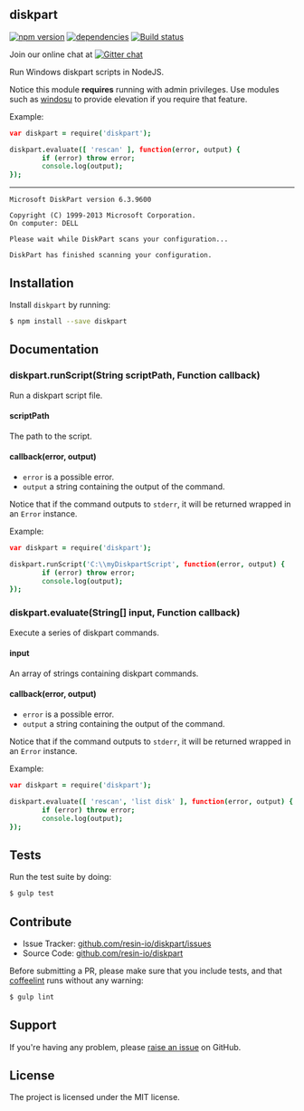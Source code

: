 diskpart
---------

[![npm version](https://badge.fury.io/js/diskpart.svg)](http://badge.fury.io/js/diskpart)
[![dependencies](https://david-dm.org/resin-io/diskpart.png)](https://david-dm.org/resin-io/diskpart.png)
[![Build status](https://ci.appveyor.com/api/projects/status/4l3wln4g967n9hoc?svg=true)](https://ci.appveyor.com/project/jviotti/diskpart)

Join our online chat at [![Gitter chat](https://badges.gitter.im/resin-io/chat.png)](https://gitter.im/resin-io/chat)

Run Windows diskpart scripts in NodeJS.

Notice this module **requires** running with admin privileges. Use modules such as [windosu](https://www.npmjs.com/package/windosu) to provide elevation if you require that feature.

Example:

```coffee
var diskpart = require('diskpart');

diskpart.evaluate([ 'rescan' ], function(error, output) {
		if (error) throw error;
		console.log(output);
});
```
***
```
Microsoft DiskPart version 6.3.9600

Copyright (C) 1999-2013 Microsoft Corporation.
On computer: DELL

Please wait while DiskPart scans your configuration...

DiskPart has finished scanning your configuration.
```

Installation
------------

Install `diskpart` by running:

```sh
$ npm install --save diskpart
```

Documentation
-------------

### diskpart.runScript(String scriptPath, Function callback)

Run a diskpart script file.

#### scriptPath

The path to the script.

#### callback(error, output)

- `error` is a possible error.
- `output` a string containing the output of the command.

Notice that if the command outputs to `stderr`, it will be returned wrapped in an `Error` instance.

Example:

```coffee
var diskpart = require('diskpart');

diskpart.runScript('C:\\myDiskpartScript', function(error, output) {
		if (error) throw error;
		console.log(output);
});
```

### diskpart.evaluate(String[] input, Function callback)

Execute a series of diskpart commands.

#### input

An array of strings containing diskpart commands.

#### callback(error, output)

- `error` is a possible error.
- `output` a string containing the output of the command.

Notice that if the command outputs to `stderr`, it will be returned wrapped in an `Error` instance.

Example:

```coffee
var diskpart = require('diskpart');

diskpart.evaluate([ 'rescan', 'list disk' ], function(error, output) {
		if (error) throw error;
		console.log(output);
});
```

Tests
-----

Run the test suite by doing:

```sh
$ gulp test
```

Contribute
----------

- Issue Tracker: [github.com/resin-io/diskpart/issues](https://github.com/resin-io/diskpart/issues)
- Source Code: [github.com/resin-io/diskpart](https://github.com/resin-io/diskpart)

Before submitting a PR, please make sure that you include tests, and that [coffeelint](http://www.coffeelint.org/) runs without any warning:

```sh
$ gulp lint
```

Support
-------

If you're having any problem, please [raise an issue](https://github.com/resin-io/diskpart/issues/new) on GitHub.

License
-------

The project is licensed under the MIT license.
